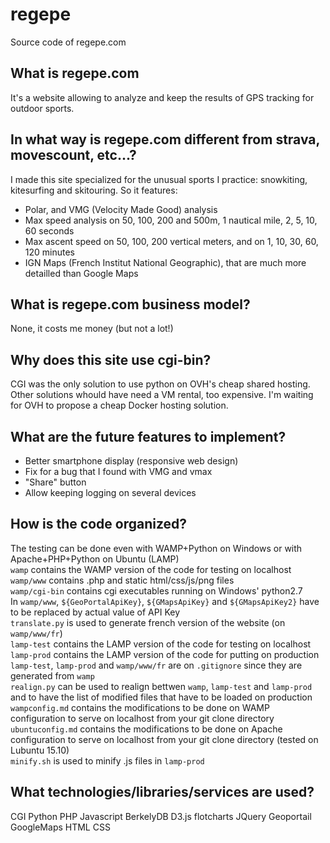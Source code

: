 # regepe
Source code of regepe.com

## What is regepe.com
It's a website allowing to analyze and keep the results of GPS tracking for outdoor sports.

## In what way is regepe.com different from strava, movescount, etc...?
I made this site specialized for the unusual sports I practice: snowkiting, kitesurfing and skitouring.
So it features:
* Polar, and VMG (Velocity Made Good) analysis
* Max speed analysis on 50, 100, 200 and 500m, 1 nautical mile, 2, 5, 10, 60 seconds
* Max ascent speed on 50, 100, 200 vertical meters, and on 1, 10, 30, 60, 120 minutes
* IGN Maps (French Institut National Geographic), that are much more detailled than Google Maps

## What is regepe.com business model?
None, it costs me money (but not a lot!)

## Why does this site use cgi-bin?
CGI was the only solution to use python on OVH's cheap shared hosting. Other solutions whould have need a VM rental, too expensive. I'm waiting for OVH to propose a cheap Docker hosting solution.

## What are the future features to implement?
* Better smartphone display (responsive web design)
* Fix for a bug that I found with VMG and vmax
* "Share" button
* Allow keeping logging on several devices

## How is the code organized?
The testing can be done even with WAMP+Python on Windows or with Apache+PHP+Python on Ubuntu (LAMP)  
`wamp` contains the WAMP version of the code for testing on localhost  
`wamp/www` contains .php and static html/css/js/png files  
`wamp/cgi-bin` contains cgi executables running on Windows' python2.7  
In `wamp/www`, `${GeoPortalApiKey}`, `${GMapsApiKey}` and `${GMapsApiKey2}` have to be replaced by actual value of API Key  
`translate.py` is used to generate french version of the website (on `wamp/www/fr`)  
`lamp-test` contains the LAMP version of the code for testing on localhost  
`lamp-prod` contains the LAMP version of the code for putting on production  
`lamp-test`, `lamp-prod` and `wamp/www/fr` are on `.gitignore` since they are generated from `wamp`  
`realign.py` can be used to realign bettwen `wamp`, `lamp-test` and `lamp-prod` and to have the list of modified files that have to be loaded on production  
`wampconfig.md` contains the modifications to be done on WAMP configuration to serve on localhost from your git clone directory  
`ubuntuconfig.md` contains the modifications to be done on Apache configuration to serve on localhost from your git clone directory (tested on Lubuntu 15.10)  
`minify.sh` is used to minify .js files in `lamp-prod`  

## What technologies/libraries/services are used?
CGI Python PHP Javascript BerkelyDB D3.js flotcharts JQuery Geoportail GoogleMaps HTML CSS
